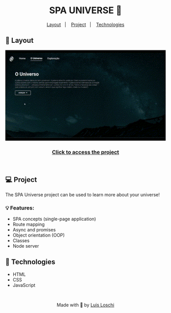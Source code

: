 <h1 align="center">
    SPA UNIVERSE 🌌
</h1>

<p align="center">
  <a href="#-layout">Layout</a>&nbsp;&nbsp;&nbsp;|&nbsp;&nbsp;&nbsp;
  <a href="#-Project">Project</a>&nbsp;&nbsp;&nbsp;|&nbsp;&nbsp;&nbsp;
  <a href="#-Technologies">Technologies</a>
</p>

## 🔖 Layout

<div align="center">
    <img src="./assets/gif.gif" width=600>
    <h3><a href="https://www.figma.com/file/agAVqdF2YCUXICsP5tEcI1/Desafios-Explorer-SPA-Universe-Copy?fuid=927727099576126461">Click to access the project</a></h3> 
</div>

<br>

## 💻 Project
The SPA Universe project can be used to learn more about your universe!

### 💡 Features:
- SPA concepts (single-page application)
- Route mapping
- Async and promises
- Object orientation (OOP)
- Classes
- Node server

## 🚀 Technologies
- HTML
- CSS
- JavaScript

<br>

<p align="center">
    Made with 💙 by <a href="https://www.linkedin.com/in/luis-loschi/">Luis Loschi</a>
</p>